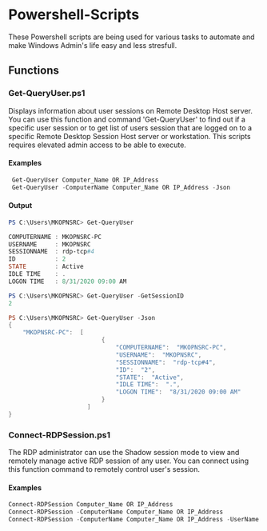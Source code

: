# Powershell-Scripts
These Powershell scripts are being used for various tasks to automate and make Windows Admin's life easy and less stresfull.

## Functions
### Get-QueryUser.ps1
Displays information about user sessions on Remote Desktop Host server. You can use this function and command 'Get-QueryUser' to find out if a specific user session or to get list of users session that are logged on to a specific Remote Desktop Session Host server or workstation. This scripts requires elevated admin access to be able to execute.

#### Examples
```powershell
 Get-QueryUser Computer_Name OR IP_Address
 Get-QueryUser -ComputerName Computer_Name OR IP_Address -Json
```
#### Output
```powershell
PS C:\Users\MKOPNSRC> Get-QueryUser

COMPUTERNAME : MKOPNSRC-PC
USERNAME     : MKOPNSRC
SESSIONNAME  : rdp-tcp#4
ID           : 2
STATE        : Active
IDLE TIME    : .
LOGON TIME   : 8/31/2020 09:00 AM

PS C:\Users\MKOPNSRC> Get-QueryUser -GetSessionID
2

PS C:\Users\MKOPNSRC> Get-QueryUser -Json
{
    "MKOPNSRC-PC":  [
                          {
                              "COMPUTERNAME":  "MKOPNSRC-PC",
                              "USERNAME":  "MKOPNSRC",
                              "SESSIONNAME":  "rdp-tcp#4",
                              "ID":  "2",
                              "STATE":  "Active",
                              "IDLE TIME":  ".",
                              "LOGON TIME":  "8/31/2020 09:00 AM"
                          }
                      ]
}

```

### Connect-RDPSession.ps1
The RDP administrator can use the Shadow session mode to view and remotely manage active RDP session of any user. You can connect using this function command to remotely control user's session.

#### Examples
```powershell
Connect-RDPSession Computer_Name OR IP_Address
Connect-RDPSession -ComputerName Computer_Name OR IP_Address
Connect-RDPSession -ComputerName Computer_Name OR IP_Address -UserName Logged_on_Username
```
